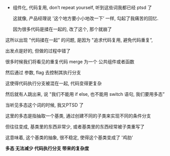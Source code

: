 - 组件化, 代码复用, don’t repeat yourself, 听到这些词我都已经 ptsd 了
    
    这就像, 产品经理说 '这个地方要小小地改一下’ 一样, 勾起了我痛苦的回忆.
    
    因为很多代码是揉在一起的, 改了这个, 那个就崩了
    

这所以出现 "代码揉在一起” 的问题, 是因为 "追求代码复用, 避免代码重复”, 

出发点是好的, 但做的过程中错了

很多时候我们将看见的重复代码 merge 为一个 公共组件或者函数

然后通过 参数, flag 去控制其执行分支

这使得代码执行分支被混在一起, 代码变得更复杂

然后就有人跳出来, 说 "我们不能用 if else, 也不能用 switch 语句, 我们要用多态”

当听见多态这个词的时候, 我又PTSD 了

这里的多态是指抽取一个基类, 通过创建不同的子类来实现不同的条件分支

但往往变成, 基类里的东西非常少, 或者基类里的东西经常被子类重写了

这意味着, 这个基类的抽象, 很不稳定, 使得这个基类变成了 '鸡肋’

**多态 无法减少 代码执行分支 带来的复杂度**